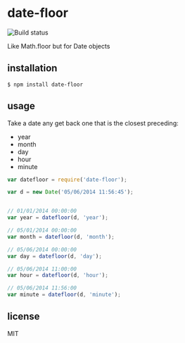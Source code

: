 date-floor
==========

![Build status](https://api.travis-ci.org/binocarlos/date-floor.png)

Like Math.floor but for Date objects

## installation

```
$ npm install date-floor
```

## usage

Take a date any get back one that is the closest preceding:

 * year
 * month
 * day
 * hour
 * minute

```js
var datefloor = require('date-floor');

var d = new Date('05/06/2014 11:56:45');


// 01/01/2014 00:00:00
var year = datefloor(d, 'year');

// 05/01/2014 00:00:00
var month = datefloor(d, 'month');

// 05/06/2014 00:00:00
var day = datefloor(d, 'day');

// 05/06/2014 11:00:00
var hour = datefloor(d, 'hour');

// 05/06/2014 11:56:00
var minute = datefloor(d, 'minute');
```

## license

MIT